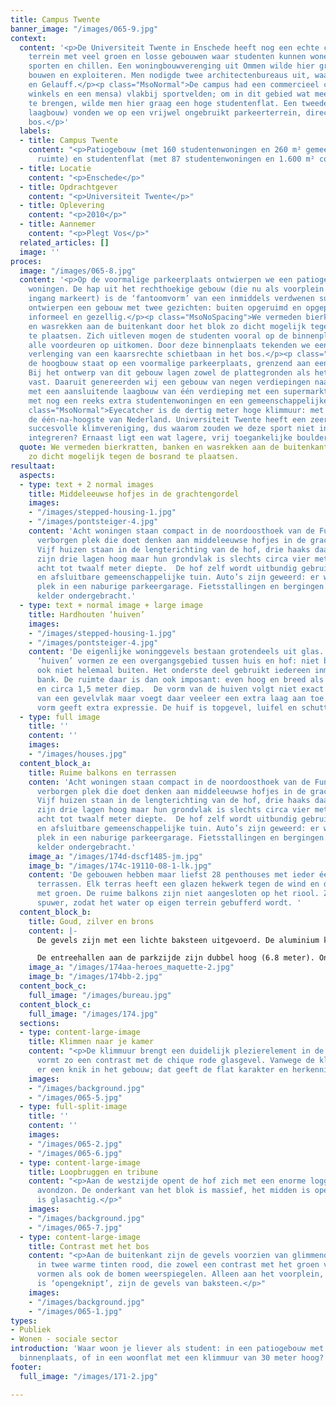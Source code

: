 ```yaml
---
title: Campus Twente
banner_image: "/images/065-9.jpg"
context:
  content: '<p>De Universiteit Twente in Enschede heeft nog een echte campus: een
    terrein met veel groen en losse gebouwen waar studenten kunnen wonen, leren en
    sporten en chillen. Een woningbouwverenging uit Ommen wilde hier graag studentenhuisvesting
    bouwen en exploiteren. Men nodigde twee architectenbureaus uit, waaronder Arons
    en Gelauff.</p><p class="MsoNormal">De campus had een commercieel centrum (met
    winkels en een mensa) vlakbij sportvelden; om in dit gebied wat meer levendigheid
    te brengen, wilde men hier graag een hoge studentenflat. Een tweede locatie (voor
    laagbouw) vonden we op een vrijwel ongebruikt parkeerterrein, direct naast het
    bos.</p>'
  labels:
  - title: Campus Twente
    content: "<p>Patiogebouw (met 160 studentenwoningen en 260 m² gemeenschappelijke
      ruimte) en studentenflat (met 87 studentenwoningen en 1.600 m² commerciële ruimte).</p>"
  - title: Locatie
    content: "<p>Enschede</p>"
  - title: Opdrachtgever
    content: "<p>Universiteit Twente</p>"
  - title: Oplevering
    content: "<p>2010</p>"
  - title: Aannemer
    content: "<p>Plegt Vos</p>"
  related_articles: []
  image: ''
proces:
  image: "/images/065-8.jpg"
  content: '<p>Op de voormalige parkeerplaats ontwierpen we een patiogebouw met 160
    woningen. De hap uit het rechthoekige gebouw (die nu als voorplein dient en de
    ingang markeert) is de ‘fantoomvorm’ van een inmiddels verdwenen supermarkt. We
    ontwierpen een gebouw met twee gezichten: buiten opgeruimd en opgepoetst, binnen
    informeel en gezellig.</p><p class="MsoNoSpacing">We vermeden bierkratten, banken
    en wasrekken aan de buitenkant door het blok zo dicht mogelijk tegen de bosrand
    te plaatsen. Zich uitleven mogen de studenten vooral op de binnenplaats, waar
    alle voordeuren op uitkomen. Door deze binnenplaats tekenden we een voetpad, als
    verlenging van een kaarsrechte schietbaan in het bos.</p><p class="MsoNoSpacing">Ook
    de hoogbouw staat op een voormalige parkeerplaats, grenzend aan een sportveld.
    Bij het ontwerp van dit gebouw lagen zowel de plattegronden als het volume al
    vast. Daaruit genereerden wij een gebouw van negen verdiepingen naast het sportveld,
    met een aansluitende laagbouw van één verdieping met een supermarkt en bedrijfsruimten,
    met nog een reeks extra studentenwoningen en een gemeenschappelijke tuin daarboven.</p><p
    class="MsoNormal">Eyecatcher is de dertig meter hoge klimmuur: met 2500 grepen
    de één-na-hoogste van Nederland. Universiteit Twente heeft een zeer actieve en
    succesvolle klimvereniging, dus waarom zouden we deze sport niet in de architectuur
    integreren? Ernaast ligt een wat lagere, vrij toegankelijke boulderbaan.</p>'
  quote: We vermeden bierkratten, banken en wasrekken aan de buitenkant door het blok
    zo dicht mogelijk tegen de bosrand te plaatsen.
resultaat:
  aspects:
  - type: text + 2 normal images
    title: Middeleeuwse hofjes in de grachtengordel
    images:
    - "/images/stepped-housing-1.jpg"
    - "/images/pontsteiger-4.jpg"
    content: 'Acht woningen staan compact in de noordoosthoek van de Funenhof: een
      verborgen plek die doet denken aan middeleeuwse hofjes in de grachtengordel.
      Vijf huizen staan in de lengterichting van de hof, drie haaks daarop. Alle woningen
      zijn drie lagen hoog maar hun grondvlak is slechts circa vier meter breed, bij
      acht tot twaalf meter diepte.  De hof zelf wordt uitbundig gebruikt, als veilige
      en afsluitbare gemeenschappelijke tuin. Auto’s zijn geweerd: er was voldoende
      plek in een naburige parkeergarage. Fietsstallingen en bergingen zijn in een
      kelder ondergebracht.'
  - type: text + normal image + large image
    title: Hardhouten ‘huiven’
    images:
    - "/images/stepped-housing-1.jpg"
    - "/images/pontsteiger-4.jpg"
    content: 'De eigenlijke woninggevels bestaan grotendeels uit glas. De hardhouten
      ‘huiven’ vormen ze een overgangsgebied tussen huis en hof: niet binnen maar
      ook niet helemaal buiten. Het onderste deel gebruikt iedereen inmiddels als
      bank. De ruimte daar is dan ook imposant: even hoog en breed als de huizen,
      en circa 1,5 meter diep.  De vorm van de huiven volgt niet exact de contouren
      van een gevelvlak maar voegt daar veeleer een extra laag aan toe. Die eigen
      vorm geeft extra expressie. De huif is topgevel, luifel en schutting ineen.'
  - type: full image
    title: ''
    content: ''
    images:
    - "/images/houses.jpg"
  content_block_a:
    title: Ruime balkons en terrassen
    conten: 'Acht woningen staan compact in de noordoosthoek van de Funenhof: een
      verborgen plek die doet denken aan middeleeuwse hofjes in de grachtengordel.
      Vijf huizen staan in de lengterichting van de hof, drie haaks daarop. Alle woningen
      zijn drie lagen hoog maar hun grondvlak is slechts circa vier meter breed, bij
      acht tot twaalf meter diepte.  De hof zelf wordt uitbundig gebruikt, als veilige
      en afsluitbare gemeenschappelijke tuin. Auto’s zijn geweerd: er was voldoende
      plek in een naburige parkeergarage. Fietsstallingen en bergingen zijn in een
      kelder ondergebracht.'
    image_a: "/images/174d-dscf1485-jm.jpg"
    image_b: "/images/174c-19110-08-1-lk.jpg"
    content: 'De gebouwen hebben maar liefst 28 penthouses met ieder één of meerdere
      terrassen. Elk terras heeft een glazen hekwerk tegen de wind en daarbuiten bakken
      met groen. De ruime balkons zijn niet aangesloten op het riool. Ze hebben een
      spuwer, zodat het water op eigen terrein gebufferd wordt. '
  content_block_b:
    title: Goud, zilver en brons
    content: |-
      De gevels zijn met een lichte baksteen uitgevoerd. De aluminium kozijnen zijn aan één zijde voorzien van een strook koper, brons of zink, wat de gebouwen verschillende kleuraccenten geeft. De referentie naar het goud, zilver en brons van sporthelden was een gelukkig toeval.

      De entreehallen aan de parkzijde zijn dubbel hoog (6.8 meter). Onder de gebouwen bevindt zich een grote parkeerkelder voor 112 auto’s, maar ook voor 640 fietsen.
    image_a: "/images/174aa-heroes_maquette-2.jpg"
    image_b: "/images/174bb-2.jpg"
  content_bock_c:
    full_image: "/images/bureau.jpg"
  content_block_c:
    full_image: "/images/174.jpg"
  sections:
  - type: content-large-image
    title: Klimmen naar je kamer
    content: "<p>De klimmuur brengt een duidelijk plezierelement in de hoogbouw en
      vormt zo een contrast met de chique rode glasgevel. Vanwege de klimmuur zit
      er een knik in het gebouw; dat geeft de flat karakter en herkenningswaarde.</p>"
    images:
    - "/images/background.jpg"
    - "/images/065-5.jpg"
  - type: full-split-image
    title: ''
    content: ''
    images:
    - "/images/065-2.jpg"
    - "/images/065-6.jpg"
  - type: content-large-image
    title: Loopbruggen en tribune
    content: "<p>Aan de westzijde opent de hof zich met een enorme loggia naar de
      avondzon. De onderkant van het blok is massief, het midden is open en de bovenkant
      is glasachtig.</p>"
    images:
    - "/images/background.jpg"
    - "/images/065-7.jpg"
  - type: content-large-image
    title: Contrast met het bos
    content: "<p>Aan de buitenkant zijn de gevels voorzien van glimmende glaspanelen
      in twee warme tinten rood, die zowel een contrast met het groen van het bos
      vormen als ook de bomen weerspiegelen. Alleen aan het voorplein, waar het gebouw
      is ‘opengeknipt’, zijn de gevels van baksteen.</p>"
    images:
    - "/images/background.jpg"
    - "/images/065-1.jpg"
types:
- Publiek
- Wonen - sociale sector
introduction: 'Waar woon je liever als student: in een patiogebouw met een gezellige
  binnenplaats, of in een woonflat met een klimmuur van 30 meter hoog?'
footer:
  full_image: "/images/171-2.jpg"

---
```

